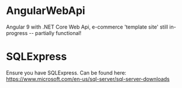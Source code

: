 # AngularWebApi
Angular 9 with .NET Core Web Api, 
e-commerce 'template site' still in-progress -- partially functional!

# SQLExpress
Ensure you have SQLExpress. Can be found here: https://www.microsoft.com/en-us/sql-server/sql-server-downloads
